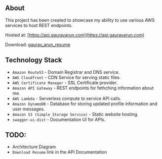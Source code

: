 ## About
This project has been created to showcase my ability to use various AWS services to host REST endpoints.

Hosted at: [https://api.gauravarun.com](https://api.gauravarun.com)

Download: [gaurav_arun_resume](https://profilegauravarun.s3.amazonaws.com/gaurav_arun_resume.pdf)

## Technology Stack
- `Amazon Route53` - Domain Registrar and DNS service.
- `AWS Cloudfront` - CDN Service for serving static files.
- `AWS Certificate Manager` - SSL Certificate provider.
- `Amazon API Gateway` - REST endpoints for fethching information about me.
- `AWS Lambda` - Serverless compute to service API calls.
- `Amazon DynamoDB` - Database for storing updated profile information and user messages.
- `Amazon S3 (Simple Storage Service)` - Static website hosting.
- `swagger-ui-dist` - Documentation UI for APIs.

## TODO: 
- Architecture Diagram
- `Download Resume` link in the API Documentation
